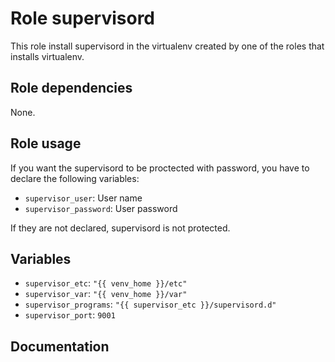 # Role supervisord

This role install supervisord in the virtualenv created by one of the roles that installs virtualenv.

## Role dependencies

None.

## Role usage

If you want the supervisord to be proctected with password, you have to declare the following variables:

- `supervisor_user`: User name
- `supervisor_password`: User password

If they are not declared, supervisord is not protected.

## Variables

- `supervisor_etc`: `"{{ venv_home }}/etc"`
- `supervisor_var`: `"{{ venv_home }}/var"`
- `supervisor_programs`: `"{{ supervisor_etc }}/supervisord.d"`
- `supervisor_port`: `9001`

## Documentation
